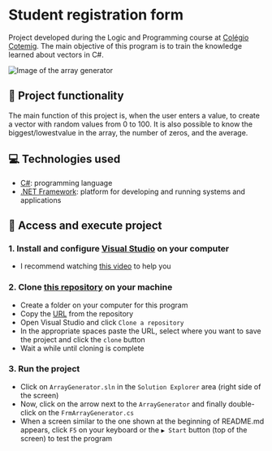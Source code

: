 # Student registration form
Project developed during the Logic and Programming course at [Colégio Cotemig](https://www.cotemig.com.br/). The main objective of this program is to train the knowledge learned about vectors in C#.

![Image of the array generator](https://user-images.githubusercontent.com/96635074/207228271-e12d4830-63f9-4b3b-a5bb-fae616ef0f19.png)

## 🔨 Project functionality
The main function of this project is, when the user enters a value, to create a vector with random values from 0 to 100. It is also possible to know the biggest/lowestvalue in the array, the number of zeros, and the average.

## 💻 Technologies used 
* [C#](https://learn.microsoft.com/pt-br/dotnet/csharp/): programming language
* [.NET Framework](https://learn.microsoft.com/pt-br/dotnet/framework/): platform for developing and running systems and applications

## 📁 Access and execute project
### 1. Install and configure [Visual Studio](https://visualstudio.microsoft.com/pt-br/downloads/) on your computer
* I recommend watching [this video](https://www.youtube.com/watch?v=KKaDlo1I21Y) to help you

### 2. Clone [this repository](https://github.com/ArturColen/ArrayGenerator) on your machine
* Create a folder on your computer for this program
* Copy the [URL](https://github.com/ArturColen/ArrayGenerator.git) from the repository
* Open Visual Studio and click `Clone a repository`
* In the appropriate spaces paste the URL, select where you want to save the project and click the `clone` button
* Wait a while until cloning is complete

### 3. Run the project
* Click on `ArrayGenerator.sln` in the `Solution Explorer` area (right side of the screen) 
* Now, click on the arrow next to the `ArrayGenerator` and finally double-click on the `FrmArrayGenerator.cs`
* When a screen similar to the one shown at the beginning of README.md appears, click `F5` on your keyboard or the `▶️ Start` button (top of the screen) to test the program
